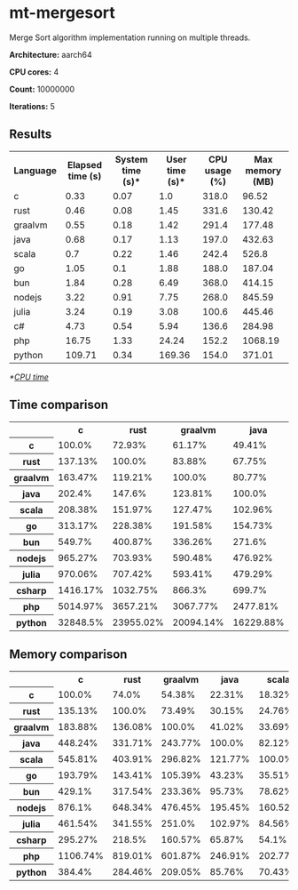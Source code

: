 # mt-mergesort

Merge Sort algorithm implementation running on multiple threads.

**Architecture:** aarch64

**CPU cores:** 4

**Count:** 10000000

**Iterations:** 5

## Results

<table>
  <tr>
    <th>Language</th>
    <th>Elapsed time (s)</th>
    <th>System time (s)*</th>
    <th>User time (s)*</th>
    <th>CPU usage (%)</th>
    <th>Max memory (MB)</th>
  </tr>
  <tr>
    <td>c</td>
    <td>0.33</td>
    <td>0.07</td>
    <td>1.0</td>
    <td>318.0</td>
    <td>96.52</td>
  </tr>
  <tr>
    <td>rust</td>
    <td>0.46</td>
    <td>0.08</td>
    <td>1.45</td>
    <td>331.6</td>
    <td>130.42</td>
  </tr>
  <tr>
    <td>graalvm</td>
    <td>0.55</td>
    <td>0.18</td>
    <td>1.42</td>
    <td>291.4</td>
    <td>177.48</td>
  </tr>
  <tr>
    <td>java</td>
    <td>0.68</td>
    <td>0.17</td>
    <td>1.13</td>
    <td>197.0</td>
    <td>432.63</td>
  </tr>
  <tr>
    <td>scala</td>
    <td>0.7</td>
    <td>0.22</td>
    <td>1.46</td>
    <td>242.4</td>
    <td>526.8</td>
  </tr>
  <tr>
    <td>go</td>
    <td>1.05</td>
    <td>0.1</td>
    <td>1.88</td>
    <td>188.0</td>
    <td>187.04</td>
  </tr>
  <tr>
    <td>bun</td>
    <td>1.84</td>
    <td>0.28</td>
    <td>6.49</td>
    <td>368.0</td>
    <td>414.15</td>
  </tr>
  <tr>
    <td>nodejs</td>
    <td>3.22</td>
    <td>0.91</td>
    <td>7.75</td>
    <td>268.0</td>
    <td>845.59</td>
  </tr>
  <tr>
    <td>julia</td>
    <td>3.24</td>
    <td>0.19</td>
    <td>3.08</td>
    <td>100.6</td>
    <td>445.46</td>
  </tr>
  <tr>
    <td>c#</td>
    <td>4.73</td>
    <td>0.54</td>
    <td>5.94</td>
    <td>136.6</td>
    <td>284.98</td>
  </tr>
  <tr>
    <td>php</td>
    <td>16.75</td>
    <td>1.33</td>
    <td>24.24</td>
    <td>152.2</td>
    <td>1068.19</td>
  </tr>
  <tr>
    <td>python</td>
    <td>109.71</td>
    <td>0.34</td>
    <td>169.36</td>
    <td>154.0</td>
    <td>371.01</td>
  </tr>
</table>

*\*[CPU time](https://en.wikipedia.org/wiki/CPU_time)*

## Time comparison

<table>
  <tr>
    <th></th>
    <th>c</th>
    <th>rust</th>
    <th>graalvm</th>
    <th>java</th>
    <th>scala</th>
    <th>go</th>
    <th>bun</th>
    <th>nodejs</th>
    <th>julia</th>
    <th>csharp</th>
    <th>php</th>
    <th>python</th>
  </tr>
  <tr>
    <th>c</th>
    <td>100.0%</td>
    <td>72.93%</td>
    <td>61.17%</td>
    <td>49.41%</td>
    <td>47.99%</td>
    <td>31.93%</td>
    <td>18.19%</td>
    <td>10.36%</td>
    <td>10.31%</td>
    <td>7.06%</td>
    <td>1.99%</td>
    <td>0.3%</td>
  </tr>
  <tr>
    <th>rust</th>
    <td>137.13%</td>
    <td>100.0%</td>
    <td>83.88%</td>
    <td>67.75%</td>
    <td>65.8%</td>
    <td>43.79%</td>
    <td>24.95%</td>
    <td>14.21%</td>
    <td>14.14%</td>
    <td>9.68%</td>
    <td>2.73%</td>
    <td>0.42%</td>
  </tr>
  <tr>
    <th>graalvm</th>
    <td>163.47%</td>
    <td>119.21%</td>
    <td>100.0%</td>
    <td>80.77%</td>
    <td>78.45%</td>
    <td>52.2%</td>
    <td>29.74%</td>
    <td>16.94%</td>
    <td>16.85%</td>
    <td>11.54%</td>
    <td>3.26%</td>
    <td>0.5%</td>
  </tr>
  <tr>
    <th>java</th>
    <td>202.4%</td>
    <td>147.6%</td>
    <td>123.81%</td>
    <td>100.0%</td>
    <td>97.13%</td>
    <td>64.63%</td>
    <td>36.82%</td>
    <td>20.97%</td>
    <td>20.86%</td>
    <td>14.29%</td>
    <td>4.04%</td>
    <td>0.62%</td>
  </tr>
  <tr>
    <th>scala</th>
    <td>208.38%</td>
    <td>151.97%</td>
    <td>127.47%</td>
    <td>102.96%</td>
    <td>100.0%</td>
    <td>66.54%</td>
    <td>37.91%</td>
    <td>21.59%</td>
    <td>21.48%</td>
    <td>14.71%</td>
    <td>4.16%</td>
    <td>0.63%</td>
  </tr>
  <tr>
    <th>go</th>
    <td>313.17%</td>
    <td>228.38%</td>
    <td>191.58%</td>
    <td>154.73%</td>
    <td>150.29%</td>
    <td>100.0%</td>
    <td>56.97%</td>
    <td>32.44%</td>
    <td>32.28%</td>
    <td>22.11%</td>
    <td>6.24%</td>
    <td>0.95%</td>
  </tr>
  <tr>
    <th>bun</th>
    <td>549.7%</td>
    <td>400.87%</td>
    <td>336.26%</td>
    <td>271.6%</td>
    <td>263.79%</td>
    <td>175.53%</td>
    <td>100.0%</td>
    <td>56.95%</td>
    <td>56.67%</td>
    <td>38.82%</td>
    <td>10.96%</td>
    <td>1.67%</td>
  </tr>
  <tr>
    <th>nodejs</th>
    <td>965.27%</td>
    <td>703.93%</td>
    <td>590.48%</td>
    <td>476.92%</td>
    <td>463.22%</td>
    <td>308.22%</td>
    <td>175.6%</td>
    <td>100.0%</td>
    <td>99.51%</td>
    <td>68.16%</td>
    <td>19.25%</td>
    <td>2.94%</td>
  </tr>
  <tr>
    <th>julia</th>
    <td>970.06%</td>
    <td>707.42%</td>
    <td>593.41%</td>
    <td>479.29%</td>
    <td>465.52%</td>
    <td>309.75%</td>
    <td>176.47%</td>
    <td>100.5%</td>
    <td>100.0%</td>
    <td>68.5%</td>
    <td>19.34%</td>
    <td>2.95%</td>
  </tr>
  <tr>
    <th>csharp</th>
    <td>1416.17%</td>
    <td>1032.75%</td>
    <td>866.3%</td>
    <td>699.7%</td>
    <td>679.6%</td>
    <td>452.2%</td>
    <td>257.63%</td>
    <td>146.71%</td>
    <td>145.99%</td>
    <td>100.0%</td>
    <td>28.24%</td>
    <td>4.31%</td>
  </tr>
  <tr>
    <th>php</th>
    <td>5014.97%</td>
    <td>3657.21%</td>
    <td>3067.77%</td>
    <td>2477.81%</td>
    <td>2406.61%</td>
    <td>1601.34%</td>
    <td>912.31%</td>
    <td>519.54%</td>
    <td>516.98%</td>
    <td>354.12%</td>
    <td>100.0%</td>
    <td>15.27%</td>
  </tr>
  <tr>
    <th>python</th>
    <td>32848.5%</td>
    <td>23955.02%</td>
    <td>20094.14%</td>
    <td>16229.88%</td>
    <td>15763.51%</td>
    <td>10488.91%</td>
    <td>5975.71%</td>
    <td>3403.04%</td>
    <td>3386.23%</td>
    <td>2319.53%</td>
    <td>655.01%</td>
    <td>100.0%</td>
  </tr>
</table>

## Memory comparison

<table>
  <tr>
    <th></th>
    <th>c</th>
    <th>rust</th>
    <th>graalvm</th>
    <th>java</th>
    <th>scala</th>
    <th>go</th>
    <th>bun</th>
    <th>nodejs</th>
    <th>julia</th>
    <th>csharp</th>
    <th>php</th>
    <th>python</th>
  </tr>
  <tr>
    <th>c</th>
    <td>100.0%</td>
    <td>74.0%</td>
    <td>54.38%</td>
    <td>22.31%</td>
    <td>18.32%</td>
    <td>51.6%</td>
    <td>23.3%</td>
    <td>11.41%</td>
    <td>21.67%</td>
    <td>33.87%</td>
    <td>9.04%</td>
    <td>26.01%</td>
  </tr>
  <tr>
    <th>rust</th>
    <td>135.13%</td>
    <td>100.0%</td>
    <td>73.49%</td>
    <td>30.15%</td>
    <td>24.76%</td>
    <td>69.73%</td>
    <td>31.49%</td>
    <td>15.42%</td>
    <td>29.28%</td>
    <td>45.77%</td>
    <td>12.21%</td>
    <td>35.15%</td>
  </tr>
  <tr>
    <th>graalvm</th>
    <td>183.88%</td>
    <td>136.08%</td>
    <td>100.0%</td>
    <td>41.02%</td>
    <td>33.69%</td>
    <td>94.89%</td>
    <td>42.85%</td>
    <td>20.99%</td>
    <td>39.84%</td>
    <td>62.28%</td>
    <td>16.61%</td>
    <td>47.84%</td>
  </tr>
  <tr>
    <th>java</th>
    <td>448.24%</td>
    <td>331.71%</td>
    <td>243.77%</td>
    <td>100.0%</td>
    <td>82.12%</td>
    <td>231.3%</td>
    <td>104.46%</td>
    <td>51.16%</td>
    <td>97.12%</td>
    <td>151.81%</td>
    <td>40.5%</td>
    <td>116.61%</td>
  </tr>
  <tr>
    <th>scala</th>
    <td>545.81%</td>
    <td>403.91%</td>
    <td>296.82%</td>
    <td>121.77%</td>
    <td>100.0%</td>
    <td>281.65%</td>
    <td>127.2%</td>
    <td>62.3%</td>
    <td>118.26%</td>
    <td>184.85%</td>
    <td>49.32%</td>
    <td>141.99%</td>
  </tr>
  <tr>
    <th>go</th>
    <td>193.79%</td>
    <td>143.41%</td>
    <td>105.39%</td>
    <td>43.23%</td>
    <td>35.51%</td>
    <td>100.0%</td>
    <td>45.16%</td>
    <td>22.12%</td>
    <td>41.99%</td>
    <td>65.63%</td>
    <td>17.51%</td>
    <td>50.41%</td>
  </tr>
  <tr>
    <th>bun</th>
    <td>429.1%</td>
    <td>317.54%</td>
    <td>233.36%</td>
    <td>95.73%</td>
    <td>78.62%</td>
    <td>221.43%</td>
    <td>100.0%</td>
    <td>48.98%</td>
    <td>92.97%</td>
    <td>145.33%</td>
    <td>38.77%</td>
    <td>111.63%</td>
  </tr>
  <tr>
    <th>nodejs</th>
    <td>876.1%</td>
    <td>648.34%</td>
    <td>476.45%</td>
    <td>195.45%</td>
    <td>160.52%</td>
    <td>452.09%</td>
    <td>204.17%</td>
    <td>100.0%</td>
    <td>189.82%</td>
    <td>296.72%</td>
    <td>79.16%</td>
    <td>227.92%</td>
  </tr>
  <tr>
    <th>julia</th>
    <td>461.54%</td>
    <td>341.55%</td>
    <td>251.0%</td>
    <td>102.97%</td>
    <td>84.56%</td>
    <td>238.17%</td>
    <td>107.56%</td>
    <td>52.68%</td>
    <td>100.0%</td>
    <td>156.31%</td>
    <td>41.7%</td>
    <td>120.07%</td>
  </tr>
  <tr>
    <th>csharp</th>
    <td>295.27%</td>
    <td>218.5%</td>
    <td>160.57%</td>
    <td>65.87%</td>
    <td>54.1%</td>
    <td>152.36%</td>
    <td>68.81%</td>
    <td>33.7%</td>
    <td>63.97%</td>
    <td>100.0%</td>
    <td>26.68%</td>
    <td>76.81%</td>
  </tr>
  <tr>
    <th>php</th>
    <td>1106.74%</td>
    <td>819.01%</td>
    <td>601.87%</td>
    <td>246.91%</td>
    <td>202.77%</td>
    <td>571.1%</td>
    <td>257.92%</td>
    <td>126.32%</td>
    <td>239.79%</td>
    <td>374.83%</td>
    <td>100.0%</td>
    <td>287.91%</td>
  </tr>
  <tr>
    <th>python</th>
    <td>384.4%</td>
    <td>284.46%</td>
    <td>209.05%</td>
    <td>85.76%</td>
    <td>70.43%</td>
    <td>198.36%</td>
    <td>89.58%</td>
    <td>43.88%</td>
    <td>83.29%</td>
    <td>130.19%</td>
    <td>34.73%</td>
    <td>100.0%</td>
  </tr>
</table>
